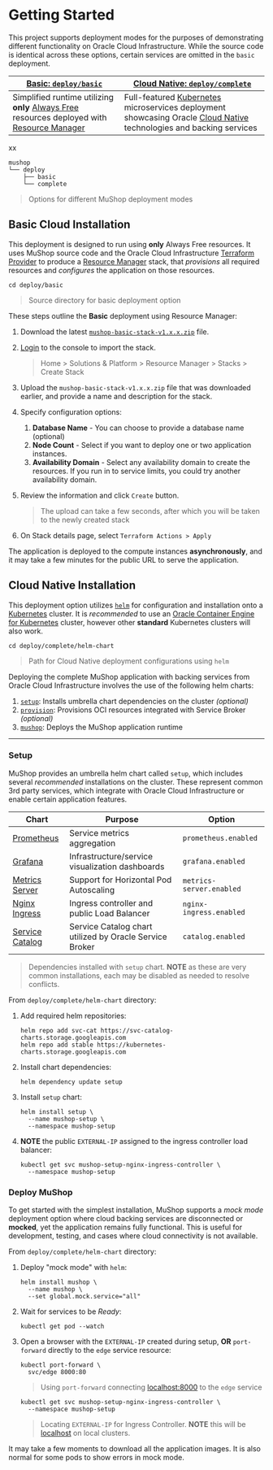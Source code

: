 # Getting Started

This project supports deployment modes for the purposes of demonstrating
different functionality on Oracle Cloud Infrastructure. While the source code
is identical across these options, certain services are omitted in the `basic`
deployment.

| [Basic: `deploy/basic`](#basic-cloud-installation) | [Cloud Native: `deploy/complete`](#cloud-native-installation) |
|--|--|
| Simplified runtime utilizing **only** [Always Free](https://www.oracle.com/cloud/free/) resources deployed with [Resource Manager](https://www.oracle.com/cloud/systems-management/resource-manager/) | Full-featured [Kubernetes](https://kubernetes.io/) microservices deployment showcasing Oracle [Cloud Native](https://www.oracle.com/cloud/cloud-native/) technologies and backing services |

xx

```text
mushop
└── deploy
    ├── basic
    └── complete
```

> Options for different MuShop deployment modes

## Basic Cloud Installation

This deployment is designed to run using **only** Always Free resources.
It uses MuShop source code and the Oracle Cloud Infrastructure
[Terraform Provider](https://www.terraform.io/docs/providers/oci/index.html) to
produce a [Resource Manager](https://docs.cloud.oracle.com/iaas/Content/ResourceManager/Concepts/resourcemanager.htm) stack,
that _provisions_ all required resources and _configures_ the application on
those resources.

```shell
cd deploy/basic
```

> Source directory for basic deployment option

These steps outline the **Basic** deployment using Resource Manager:

1. Download the latest [`mushop-basic-stack-v1.x.x.zip`](https://github.com/oracle-quickstart/oci-cloudnative/releases) file.

1. [Login](https://console.us-ashburn-1.oraclecloud.com/resourcemanager/stacks/create) to the console to import the stack.

    > Home > Solutions & Platform > Resource Manager > Stacks > Create Stack

1. Upload the `mushop-basic-stack-v1.x.x.zip` file that was downloaded earlier, and provide a name and description for the stack.

1. Specify configuration options:

    1. **Database Name** - You can choose to provide a database name (optional)
    1. **Node Count** - Select if you want to deploy one or two application instances.
    1. **Availability Domain**  - Select any availability domain to create the resources. If you run in to service limits, you could try another availability domain.

1. Review the information and click `Create` button.

    > The upload can take a few seconds, after which you will be taken to the newly created stack

1. On Stack details page, select `Terraform Actions > Apply`

<aside class="notice">
  The application is deployed to the compute instances <strong>asynchronously</strong>,
  and it may take a few minutes for the public URL to serve the application.
</aside>

## Cloud Native Installation

This deployment option utilizes [`helm`](https://github.com/helm/helm) for
configuration and installation onto a [Kubernetes](https://kubernetes.io/)
cluster. It is _recommended_ to use an
[Oracle Container Engine for Kubernetes](https://docs.cloud.oracle.com/iaas/Content/ContEng/Concepts/contengoverview.htm)
cluster, however other **standard** Kubernetes clusters will also work.

```text
cd deploy/complete/helm-chart
```

> Path for Cloud Native deployment configurations using `helm`

Deploying the complete MuShop application with backing services from Oracle Cloud
Infrastructure involves the use of the following helm charts:

1. [`setup`](#setup): Installs umbrella chart dependencies on the cluster _(optional)_
1. [`provision`](#provision): Provisions OCI resources integrated with Service Broker _(optional)_
1. [`mushop`](#installation): Deploys the MuShop application runtime

---

### Setup

MuShop provides an umbrella helm chart called `setup`, which includes several
_recommended_ installations on the cluster. These represent common 3rd party
services, which integrate with Oracle Cloud Infrastructure or enable certain
application features.

| Chart | Purpose | Option |
|---|---|---|
| [Prometheus](https://github.com/helm/charts/blob/master/stable/prometheus/README.md) | Service metrics aggregation | `prometheus.enabled` |
| [Grafana](https://github.com/helm/charts/blob/master/stable/grafana/README.md) | Infrastructure/service visualization dashboards | `grafana.enabled` |
| [Metrics Server](https://github.com/helm/charts/blob/master/stable/metrics-server/README.md) | Support for Horizontal Pod Autoscaling | `metrics-server.enabled` |
| [Nginx Ingress](https://github.com/helm/charts/blob/master/stable/nginx-ingress/README.md) | Ingress controller and public Load Balancer | `nginx-ingress.enabled` |
| [Service Catalog](https://github.com/kubernetes-sigs/service-catalog/blob/master/charts/catalog/README.md) | Service Catalog chart utilized by Oracle Service Broker | `catalog.enabled` |

> Dependencies installed with `setup` chart. **NOTE** as these are very common installations, each may be disabled as needed to resolve conflicts.

From `deploy/complete/helm-chart` directory:

1. Add required helm repositories:

    ```shell
    helm repo add svc-cat https://svc-catalog-charts.storage.googleapis.com
    helm repo add stable https://kubernetes-charts.storage.googleapis.com
    ```

1. Install chart dependencies:

    ```shell
    helm dependency update setup
    ```

1. Install `setup` chart:

    ```shell
    helm install setup \
      --name mushop-setup \
      --namespace mushop-setup
    ```

1. **NOTE** the public `EXTERNAL-IP` assigned to the ingress controller load balancer:

    ```shell
    kubectl get svc mushop-setup-nginx-ingress-controller \
      --namespace mushop-setup
    ```

### Deploy MuShop

To get started with the simplest installation, MuShop supports a _mock mode_
deployment option where cloud backing services are disconnected or **mocked**,
yet the application remains fully functional. This is useful for development,
testing, and cases where cloud connectivity is not available.

From `deploy/complete/helm-chart` directory:

1. Deploy "mock mode" with `helm`:

    ```shell
    helm install mushop \
      --name mushop \
      --set global.mock.service="all"
    ```

1. Wait for services to be _Ready_:

    ```shell
    kubectl get pod --watch
    ```

1. Open a browser with the `EXTERNAL-IP` created during setup, **OR** `port-forward`
directly to the `edge` service resource:

    ```shell
    kubectl port-forward \
      svc/edge 8000:80
    ```

    > Using `port-forward` connecting [localhost:8000](http://localhost:8000) to the `edge` service

    ```shell
    kubectl get svc mushop-setup-nginx-ingress-controller \
      --namespace mushop-setup
    ```

    > Locating `EXTERNAL-IP` for Ingress Controller. **NOTE** this will be
    [localhost](https://localhost) on local clusters.

<aside class="warning">
  It may take a few moments to download all the application images.
  It is also normal for some pods to show errors in mock mode.
</aside>
